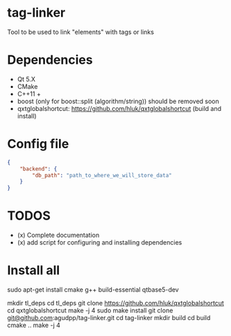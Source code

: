 tag-linker
==========

Tool to be used to link "elements" with tags or links


Dependencies
============

* Qt 5.X
* CMake
* C++11 +
* boost (only for boost::split (algorithm/string)) should be removed soon
* qxtglobalshortcut: https://github.com/hluk/qxtglobalshortcut (build and install)



Config file
=======

```json
{
    "backend": {
        "db_path": "path_to_where_we_will_store_data"
    }
}
```

TODOS
======

* (x) Complete documentation
* (x) add script for configuring and installing dependencies




Install all
==========

sudo apt-get install cmake g++ build-essential qtbase5-dev 

mkdir tl_deps
cd tl_deps
git clone  https://github.com/hluk/qxtglobalshortcut
cd qxtglobalshortcut
make -j 4
sudo make install
git clone git@github.com:agudpp/tag-linker.git
cd tag-linker
mkdir build
cd build
cmake ..
make -j 4



